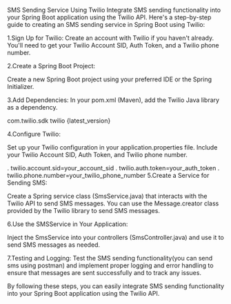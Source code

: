 SMS Sending Service Using Twilio
Integrate SMS sending functionality into your Spring Boot application using the Twilio API.
Here's a step-by-step guide to creating an SMS sending service in Spring Boot using Twilio:

1.Sign Up for Twilio: Create an account with Twilio if you haven't already. You'll need to get your Twilio Account SID, Auth Token, and a Twilio phone number.

2.Create a Spring Boot Project:

Create a new Spring Boot project using your preferred IDE or the Spring Initializer.

3.Add Dependencies: In your pom.xml (Maven), add the Twilio Java library as a dependency.

<dependency> <groupId>com.twilio.sdk</groupId> <artifactId>twilio</artifactId> <version>{latest_version}</version> </dependency>

4.Configure Twilio:

Set up your Twilio configuration in your application.properties file. Include your Twilio Account SID, Auth Token, and Twilio phone number.

.  twilio.account.sid=your_account_sid
.  twilio.auth.token=your_auth_token
.  twilio.phone.number=your_twilio_phone_number
5.Create a Service for Sending SMS:

Create a Spring service class (SmsService.java) that interacts with the Twilio API to send SMS messages. You can use the Message.creator class provided by the Twilio library to send SMS messages.

6.Use the SMSService in Your Application:

Inject the SmsService into your controllers (SmsController.java) and use it to send SMS messages as needed.

7.Testing and Logging: Test the SMS sending functionality(you can send sms using postman) and implement proper logging and error handling to ensure that messages are sent successfully and to track any issues.

By following these steps, you can easily integrate SMS sending functionality into your Spring Boot application using the Twilio API.
